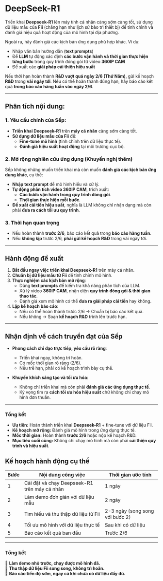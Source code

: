 # **DeepSeek-R1**

Triển khai **Deepseek-R1** lên máy tính cá nhân càng sớm càng tốt, sử dụng dữ liệu mẫu của **Fii** (chẳng hạn như lịch sử bảo trì thiết bị) để tinh chỉnh và đánh giá hiệu quả hoạt động của mô hình tại địa phương.  

Ngoài ra, hãy đánh giá các kịch bản ứng dụng phù hợp khác. Ví dụ:  
- Nhập văn bản hướng dẫn (**text prompts**)  
- Để **LLM** tự động xác định **các bước vận hành và thời gian thực hiện từng bước** trong quy trình đóng gói từ video **360IP CAM**  
- Đề xuất các **giải pháp cải thiện hiệu suất**  

Nếu thời hạn hoàn thành **R&D vượt quá ngày 2/6 (Thứ Năm)**, gửi kế hoạch **R&D** trong **vài ngày tới**. Nếu có thể hoàn thành đúng hạn, hãy báo cáo kết quả **trong báo cáo hàng tuần vào ngày 2/6**.  

---

## **Phân tích nội dung:**

### **1. Yêu cầu chính của Sếp:**
- **Triển khai Deepseek-R1** trên **máy cá nhân** càng sớm càng tốt.
- **Sử dụng dữ liệu mẫu của Fii** để:
  - **Fine-tune mô hình** (tinh chỉnh trên dữ liệu thực tế).
  - **Đánh giá hiệu suất hoạt động** tại môi trường cục bộ.

### **2. Mở rộng nghiên cứu ứng dụng (Khuyến nghị thêm)**
Sếp không những muốn triển khai mà còn muốn **đánh giá các kịch bản ứng dụng khác**, cụ thể:
- **Nhập text prompt** để mô hình hiểu và xử lý.
- **Tự động phân tích video 360IP CAM**, trích xuất:
  - **Các bước vận hành trong quy trình đóng gói**.
  - **Thời gian thực hiện mỗi bước**.
- **Đề xuất cải tiến hiệu suất**, nghĩa là LLM không chỉ nhận dạng mà còn phải **đưa ra cách tối ưu quy trình**.

### **3. Thời hạn quan trọng**
- Nếu hoàn thành **trước 2/6**, báo cáo kết quả trong **báo cáo hàng tuần**.
- Nếu **không kịp** trước 2/6, **phải gửi kế hoạch R&D** trong vài ngày tới.

---

## **Hành động đề xuất**
1. **Bắt đầu ngay việc triển khai Deepseek-R1** trên máy cá nhân.
2. **Chuẩn bị dữ liệu mẫu từ Fii** để tinh chỉnh mô hình.
3. **Thực nghiệm các kịch bản mở rộng**:
   - Dùng **text prompts** để kiểm tra khả năng phân tích của LLM.
   - Xử lý video **360IP CAM**, nhận diện **quy trình đóng gói & thời gian thao tác**.
   - Đánh giá xem mô hình có thể **đưa ra giải pháp cải tiến** hay không.
4. **Lập kế hoạch báo cáo**:
   - Nếu có thể hoàn thành trước 2/6 → Chuẩn bị báo cáo kết quả.
   - Nếu không → Soạn **kế hoạch R&D** trình lên trước hạn.

---

## **Nhận định về cách truyền đạt của Sếp**
- **Phong cách chỉ đạo trực tiếp, yêu cầu rõ ràng**:
  - Triển khai ngay, không trì hoãn.
  - Có mốc thời gian rõ ràng (2/6).
  - Nếu trễ hạn, phải có kế hoạch trình bày cụ thể.
  
- **Khuyến khích sáng tạo và tối ưu hóa**:
  - Không chỉ triển khai mà còn phải **đánh giá các ứng dụng thực tế**.
  - Kỳ vọng tìm ra **cách tối ưu hóa hiệu suất** chứ không chỉ chạy mô hình đơn thuần.

---

### **Tổng kết**
- **Ưu tiên:** Hoàn thành triển khai **Deepseek-R1** + fine-tune với dữ liệu Fii.
- **Kế hoạch mở rộng:** Đánh giá mô hình trong ứng dụng thực tế.
- **Mốc thời gian:** Hoàn thành **trước 2/6** hoặc nộp kế hoạch R&D.
- **Mục tiêu cuối cùng:** Không chỉ chạy mô hình mà còn phải **cải thiện quy trình và hiệu suất**.

## Kế hoạch hành động cụ thể
| Bước | Nội dung công việc | Thời gian ước tính |
|------|------------------|----------------|
| 1 | Cài đặt và chạy Deepseek-R1 trên máy cá nhân | 1 ngày |
| 2 | Làm demo đơn giản với dữ liệu mẫu | 2 ngày |
| 3 | Tìm hiểu và thu thập dữ liệu từ Fii | 2-3 ngày (song song với bước 2) |
| 4 | Tối ưu mô hình với dữ liệu thực tế | Sau khi có dữ liệu |
| 5 | Báo cáo kết quả ban đầu | Trước 2/6 |

---

### **Tổng kết**
🔹 **Làm demo nhỏ trước, chạy được mô hình đã.**  
🔹 **Thu thập dữ liệu Fii song song, không trì hoãn.**  
🔹 **Báo cáo tiến độ sớm, ngay cả khi chưa có dữ liệu đầy đủ.**  
